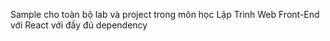 Sample cho toàn bộ lab và project trong môn học Lập Trình Web Front-End với React với đầy đủ dependency